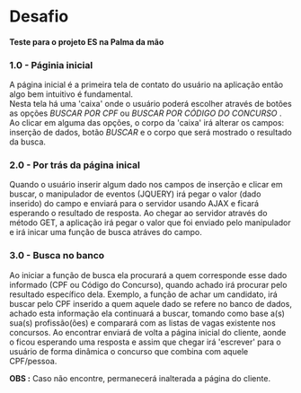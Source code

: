# Desafio
#### Teste para o projeto ES na Palma da mão


### 1.0 - Páginia inicial
A página inicial é a primeira tela de contato do usuário na aplicação então algo bem intuitivo é fundamental.<br>
Nesta tela há uma 'caixa' onde o usuário poderá escolher através de botões as opções 
_BUSCAR POR CPF_ ou _BUSCAR POR CÓDIGO DO CONCURSO_ .<br>
Ao clicar em alguma das opções, o corpo da 'caixa' irá alterar os campos: inserção de dados, botão _BUSCAR_ 
e o corpo que será mostrado o resultado da busca.

### 2.0 - Por trás da página inical
Quando o usuário inserir algum dado nos campos de inserção e clicar em buscar, o manipulador de eventos (JQUERY) irá pegar
o valor (dado inserido) do campo e enviará para o servidor usando AJAX e ficará esperando o resultado de resposta.
Ao chegar ao servidor através do método GET, a aplicação irá pegar o valor que foi enviado pelo manipulador e 
irá inicar uma função de busca atráves do campo.

### 3.0 - Busca no banco
Ao iniciar a função de busca ela procurará a quem corresponde esse dado informado (CPF ou Código do Concurso), quando achado irá 
procurar pelo resultado específico dela. Exemplo, a função de achar um candidato, irá buscar pelo CPF inserido a quem aquele dado 
se refere no banco de dados, achado esta informação ela continuará a buscar, tomando como base a(s) sua(s) profissão(ões) e comparará
com as listas de vagas existente nos concursos. Ao encontrar enviará de volta a página inicial do cliente, aonde o ficou esperando uma
resposta e assim que chegar irá 'escrever' para o usuário de forma dinâmica o concurso que combina com aquele CPF/pessoa.

**OBS :** Caso não encontre, permanecerá inalterada a página do cliente.
